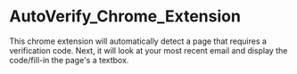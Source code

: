 # AutoVerify_Chrome_Extension
This chrome extension will automatically detect a page that requires a verification code. Next, it will look at your most recent email and display the code/fill-in the page's a textbox.
 
